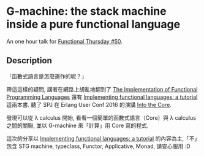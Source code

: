 # G-machine: the stack machine inside a pure functional language

An one hour talk for [Functional Thursday #50][funth-50].

[funth-50]: https://www.meetup.com/Functional-Thursday/events/238314171/

## Description

「函數式語言是怎麼運作的呢？」

帶這這樣的疑問, 講者在網路上胡亂地翻到了 [The Implementation of Functional Programming Languages][spj-1987] 還有 [Implementing functional languages: a tutorial][spj-lester-1992] 這兩本書. 聽了 SPJ 在 Erlang User Conf 2016 的演講 [Into the Core][spj-2016].

發現可以從 λ calculus 開始, 看看一個簡單的函數式語言（Core）與 λ calculus 之間的關聯, 並以 G-machine 來「計算」用 Core 寫的程式.

這次的分享以 [Implementing functional languages: a tutorial][spj-lester-1992] 的內容為主,「不」包含 STG machine, typeclass, Functor, Applicative, Monad, 請安心服用 :D

[spj-1987]: https://www.microsoft.com/en-us/research/publication/the-implementation-of-functional-programming-languages/
[spj-lester-1992]: https://www.microsoft.com/en-us/research/publication/implementing-functional-languages-a-tutorial/
[spj-2016]: https://www.youtube.com/watch?v=uR_VzYxvbxg

